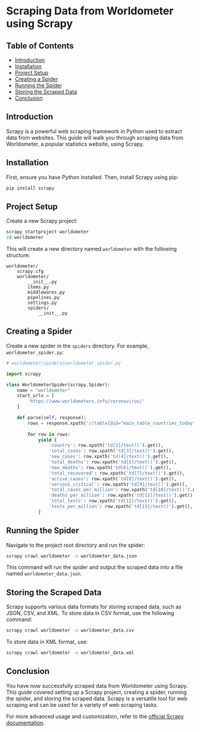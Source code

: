# Scraping Data from Worldometer using Scrapy

## Table of Contents
- [Introduction](#introduction)
- [Installation](#installation)
- [Project Setup](#project-setup)
- [Creating a Spider](#creating-a-spider)
- [Running the Spider](#running-the-spider)
- [Storing the Scraped Data](#storing-the-scraped-data)
- [Conclusion](#conclusion)

## Introduction
Scrapy is a powerful web scraping framework in Python used to extract data from websites. This guide will walk you through scraping data from Worldometer, a popular statistics website, using Scrapy.

## Installation
First, ensure you have Python installed. Then, install Scrapy using pip:

```sh
pip install scrapy
```

## Project Setup
Create a new Scrapy project:

```sh
scrapy startproject worldometer
cd worldometer
```

This will create a new directory named `worldometer` with the following structure:

```
worldometer/
    scrapy.cfg
    worldometer/
        __init__.py
        items.py
        middlewares.py
        pipelines.py
        settings.py
        spiders/
            __init__.py
```

## Creating a Spider
Create a new spider in the `spiders` directory. For example, `worldometer_spider.py`:

```python
# worldometer/spiders/worldometer_spider.py

import scrapy

class WorldometerSpider(scrapy.Spider):
    name = "worldometer"
    start_urls = [
        'https://www.worldometers.info/coronavirus/'
    ]

    def parse(self, response):
        rows = response.xpath('//table[@id="main_table_countries_today"]/tbody[1]/tr')
        
        for row in rows:
            yield {
                'country': row.xpath('td[2]/text()').get(),
                'total_cases': row.xpath('td[3]/text()').get(),
                'new_cases': row.xpath('td[4]/text()').get(),
                'total_deaths': row.xpath('td[5]/text()').get(),
                'new_deaths': row.xpath('td[6]/text()').get(),
                'total_recovered': row.xpath('td[7]/text()').get(),
                'active_cases': row.xpath('td[8]/text()').get(),
                'serious_critical': row.xpath('td[9]/text()').get(),
                'total_cases_per_million': row.xpath('td[10]/text()').get(),
                'deaths_per_million': row.xpath('td[11]/text()').get(),
                'total_tests': row.xpath('td[12]/text()').get(),
                'tests_per_million': row.xpath('td[13]/text()').get(),
            }
```

## Running the Spider
Navigate to the project root directory and run the spider:

```sh
scrapy crawl worldometer -o worldometer_data.json
```

This command will run the spider and output the scraped data into a file named `worldometer_data.json`.

## Storing the Scraped Data
Scrapy supports various data formats for storing scraped data, such as JSON, CSV, and XML. To store data in CSV format, use the following command:

```sh
scrapy crawl worldometer -o worldometer_data.csv
```

To store data in XML format, use:

```sh
scrapy crawl worldometer -o worldometer_data.xml
```

## Conclusion
You have now successfully scraped data from Worldometer using Scrapy. This guide covered setting up a Scrapy project, creating a spider, running the spider, and storing the scraped data. Scrapy is a versatile tool for web scraping and can be used for a variety of web scraping tasks.

For more advanced usage and customization, refer to the [official Scrapy documentation](https://docs.scrapy.org/en/latest/).
